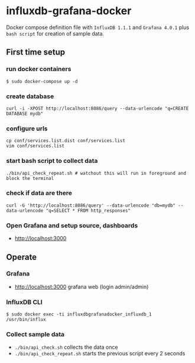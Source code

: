 # influxdb-grafana-docker
Docker compose definition file with `InfluxDB 1.1.1` and `Grafana 4.0.1` plus `bash script` for creation of sample data.

## First time setup
### run docker containers
```
$ sudo docker-compose up -d
```
### create database
```
curl -i -XPOST http://localhost:8086/query --data-urlencode "q=CREATE DATABASE mydb"
```
### configure urls
```
cp conf/services.list.dist conf/services.list
vim conf/services.list
```
### start bash script to collect data
```
./bin/api_check_repeat.sh # watchout this will run in foreground and block the terminal
```
### check if data are there
```
curl -G 'http://localhost:8086/query' --data-urlencode "db=mydb" --data-urlencode "q=SELECT * FROM http_responses"
```
### Open Grafana and setup source, dashboards
- <http://localhost:3000>


## Operate

### Grafana
- <http://localhost:3000>  grafana web (login admin/admin)

### InfluxDB CLI
```
$ sudo docker exec -ti influxdbgrafanadocker_influxdb_1 /usr/bin/influx
```
### Collect sample data
- `./bin/api_check.sh` collects the data once
- `./bin/api_check_repeat.sh` starts the previous script every 2 seconds


